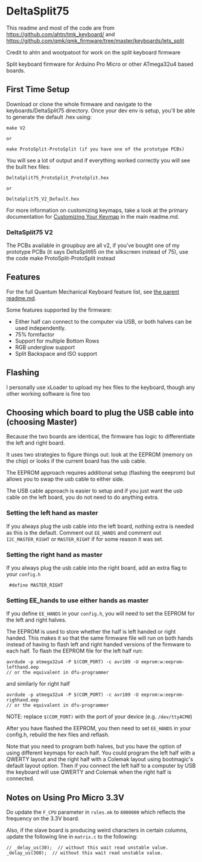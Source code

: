 DeltaSplit75
======

This readme and most of the code are from https://github.com/ahtn/tmk_keyboard/ and https://github.com/qmk/qmk_firmware/tree/master/keyboards/lets_split

Credit to ahtn and wootpatoot for work on the split keyboard firmware

Split keyboard firmware for Arduino Pro Micro or other ATmega32u4
based boards.


## First Time Setup

Download or clone the whole firmware and navigate to the keyboards/DeltaSplit75 directory. Once your dev env is setup, you'll be able to generate the default .hex using:

```
make V2

or

make ProtoSplit-ProtoSplit (if you have one of the prototype PCBs)
```

You will see a lot of output and if everything worked correctly you will see the built hex files:

```
DeltaSplit75_ProtoSplit_ProtoSplit.hex

or

DeltaSplit75_V2_Default.hex

```


For more information on customizing keymaps, take a look at the primary documentation for [Customizing Your Keymap](/readme.md##customizing-your-keymap) in the main readme.md.

### DeltaSplit75 V2
The PCBs available in groupbuy are all v2, if you've bought one of my prototype PCBs (it says DeltaSplit65 on the silkscreen instead of 75), use the code make ProtoSplit-ProtoSplit instead

Features
--------

For the full Quantum Mechanical Keyboard feature list, see [the parent readme.md](/readme.md).

Some features supported by the firmware:

* Either half can connect to the computer via USB, or both halves can be used
  independently.
* 75% formfactor
* Support for multiple Bottom Rows
* RGB underglow support
* Split Backspace and ISO support


Flashing
-------
I personally use xLoader to upload my hex files to the keyboard, though any other working software is fine too


Choosing which board to plug the USB cable into (choosing Master)
--------
Because the two boards are identical, the firmware has logic to differentiate the left and right board.

It uses two strategies to figure things out: look at the EEPROM (memory on the chip) or looks if the current board has the usb cable.

The EEPROM approach requires additional setup (flashing the eeeprom) but allows you to swap the usb cable to either side.

The USB cable approach is easier to setup and if you just want the usb cable on the left board, you do not need to do anything extra.

### Setting the left hand as master
If you always plug the usb cable into the left board, nothing extra is needed as this is the default. Comment out `EE_HANDS` and comment out `I2C_MASTER_RIGHT` or `MASTER_RIGHT` if for some reason it was set.

### Setting the right hand as master
If you always plug the usb cable into the right board, add an extra flag to your `config.h`
```
 #define MASTER_RIGHT
```

### Setting EE_hands to use either hands as master
If you define `EE_HANDS` in your `config.h`, you will need to set the
EEPROM for the left and right halves.

The EEPROM is used to store whether the
half is left handed or right handed. This makes it so that the same firmware
file will run on both hands instead of having to flash left and right handed
versions of the firmware to each half. To flash the EEPROM file for the left
half run:
```
avrdude -p atmega32u4 -P $(COM_PORT) -c avr109 -U eeprom:w:eeprom-lefthand.eep
// or the equivalent in dfu-programmer

```
and similarly for right half
```
avrdude -p atmega32u4 -P $(COM_PORT) -c avr109 -U eeprom:w:eeprom-righhand.eep
// or the equivalent in dfu-programmer
```

NOTE: replace `$(COM_PORT)` with the port of your device (e.g. `/dev/ttyACM0`)

After you have flashed the EEPROM, you then need to set `EE_HANDS` in your config.h, rebuild the hex files and reflash.

Note that you need to program both halves, but you have the option of using
different keymaps for each half. You could program the left half with a QWERTY
layout and the right half with a Colemak layout using bootmagic's default layout option.
Then if you connect the left half to a computer by USB the keyboard will use QWERTY and Colemak when the
right half is connected.


Notes on Using Pro Micro 3.3V
-----------------------------

Do update the `F_CPU` parameter in `rules.mk` to `8000000` which reflects
the frequency on the 3.3V board.

Also, if the slave board is producing weird characters in certain columns,
update the following line in `matrix.c` to the following:

```
// _delay_us(30);  // without this wait read unstable value.
_delay_us(300);  // without this wait read unstable value.
```
